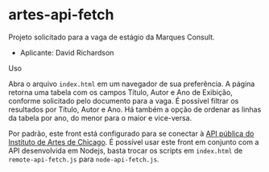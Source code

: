 # artes-api-fetch

Projeto solicitado para a vaga de estágio da Marques Consult.

- Aplicante: David Richardson

Uso

Abra o arquivo `index.html` em um navegador de sua preferência. A página retorna uma tabela com os campos Título, Autor e Ano de Exibição, conforme solicitado pelo documento para a vaga. É possível filtrar os resultados por Título, Autor e Ano. Há também a opção de ordenar as linhas da tabela por ano, do menor para o maior e vice-versa.

Por padrão, este front está configurado para se conectar à [API pública do Instituto de Artes de Chicago](https://www.artic.edu/open-access/public-api). É possível usar este front em conjunto com a API desenvolvida em Nodejs, basta trocar os scripts em `index.html` de `remote-api-fetch.js` para `node-api-fetch.js`.
